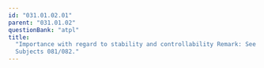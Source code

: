 ```yaml
---
id: "031.01.02.01"
parent: "031.01.02"
questionBank: "atpl"
title:
  "Importance with regard to stability and controllability Remark: See also
  Subjects 081/082."
---
```

